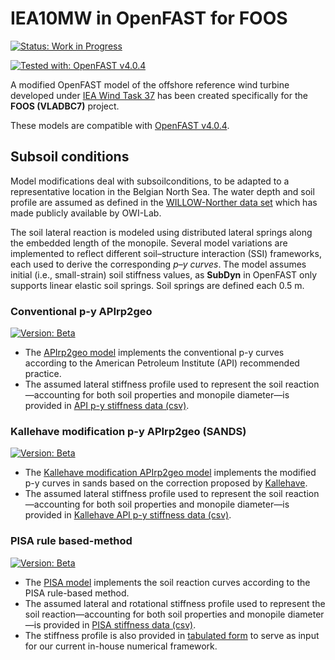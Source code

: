 # IEA10MW in OpenFAST for FOOS

[![Status: Work in Progress](https://img.shields.io/badge/Status-Work%20In%20Progress-yellow)](https://github.com/yourusername/repo)

[![Tested with: OpenFAST v4.0.4](https://img.shields.io/badge/Tested%20with-OpenFAST%20v4.0.4-success)](https://github.com/openfast/openfast/releases/tag/v4.0.4)

A modified OpenFAST model of the offshore reference wind turbine developed under [IEA Wind Task 37](https://github.com/IEAWindSystems/IEA-10.0-198-RWT) has been created specifically for the **FOOS (VLADBC7)** project. 

These models are compatible with [OpenFAST v4.0.4](https://github.com/openfast/openfast/releases/tag/v4.0.4).

## Subsoil conditions

Model modifications deal with subsoilconditions, to be adapted to a representative location in the Belgian North Sea. The water depth and soil profile are assumed as defined in the [WILLOW-Norther data set](https://zenodo.org/records/11093262) which has made publicly available by OWI-Lab.

The soil lateral reaction is modeled using distributed lateral springs along the embedded length of the monopile. Several model variations are implemented to reflect different soil–structure interaction (SSI) frameworks, each used to derive the corresponding *p–y curves*. The model assumes initial (i.e., small-strain) soil stiffness values, as **SubDyn** in OpenFAST only supports linear elastic soil springs. Soil springs are defined
each 0.5 m. 

### Conventional p-y APIrp2geo 

[![Version: Beta](https://img.shields.io/badge/Version-Beta-blue)](https://github.com/yourusername/repo)

- The [APIrp2geo model](apirp2geo/) implements the conventional p-y curves according 
to the American Petroleum Institute (API) recommended practice.
- The assumed lateral stiffness profile used to represent the soil reaction—accounting for both soil properties and monopile diameter—is provided in [API p-y stiffness data (csv)](Foundation%20stiffness/api_py.csv).

### Kallehave modification p-y APIrp2geo (SANDS)  

[![Version: Beta](https://img.shields.io/badge/Version-Beta-blue)](https://github.com/yourusername/repo)

- The [Kallehave modification APIrp2geo model](apiKallehave/) implements the modified p-y curves in sands based on the correction proposed by [Kallehave](https://onepetro.org/SUTOSIG/proceedings-abstract/OSIG12/All-OSIG12/SUT-OSIG-12-50/3358).
- The assumed lateral stiffness profile used to represent the soil reaction—accounting for both soil properties and monopile diameter—is provided in [Kallehave API p-y stiffness data (csv)](Foundation%20stiffness/api_pyKallehave.csv).

### PISA rule based-method

[![Version: Beta](https://img.shields.io/badge/Version-Beta-blue)](https://github.com/yourusername/repo)

- The [PISA model](pisa/) implements the soil reaction curves according to the
PISA rule-based method.
- The assumed lateral and rotational stiffness profile used to represent the soil reaction—accounting for both soil properties and monopile diameter—is provided in [PISA stiffness data (csv)](Foundation%20stiffness/pisa.csv).
- The stiffness profile is also provided in [tabulated form](Foundation%20stiffness/pisa_opensees.csv) to serve as input for our current in-house numerical framework.
